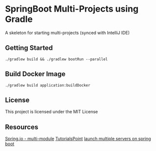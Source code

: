 # SpringBoot Multi-Projects using Gradle

A skeleton for starting multi-projects (synced with IntelliJ IDE)

## Getting Started

`./gradlew build && ./gradlew bootRun --parallel`

## Build Docker Image
```
./gradlew build application:buildDocker

```

## License

This project is licensed under the MIT License

## Resources


[Spring.io - multi-module](https://spring.io/guides/gs/multi-module/)
[TutorialsPoint](https://www.tutorialspoint.com/spring_boot/index.htm)
[launch multiple servers on spring boot](https://stackoverflow.com/questions/23621723/launch-multiple-gradle-spring-boot-plugin-bootrun-tasks-in-parallel)
